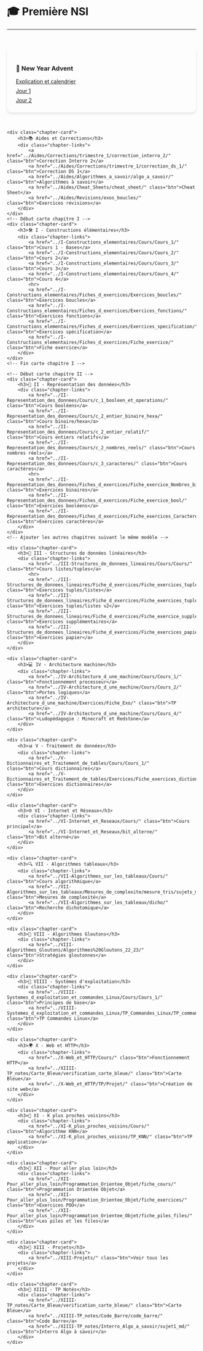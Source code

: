 # 🎓 Première NSI

---

<style>
.chapter-cards {
    display: grid;
    grid-template-columns: repeat(auto-fit, minmax(300px, 1fr));
    gap: 2rem;
    padding: 2rem 0;
}

.chapter-card {
    background: var(--md-default-bg-color);
    border-radius: 12px;
    padding: 1.5rem;
    box-shadow: 0 4px 6px rgba(0, 0, 0, 0.1);
    transition: transform 0.3s ease;
}

.chapter-card:hover {
    transform: translateY(-5px);
    box-shadow: 0 0 15px rgba(255, 198, 55, 0.8);
}

.chapter-links {
    display: flex;
    flex-direction: column;
    gap: 0.5rem;
    margin-top: 1rem;
}
</style>

<section class="chapter-cards">
    <!-- Section Aides et New Year Advent -->
    <div class="chapter-card">
        <h3>🎄 New Year Advent</h3>
        <div class="chapter-links">
            <a href="../New_Year_Advent/new_year_advent/" class="btn">Explication et calendrier</a>
            <a href="../New_Year_Advent/Exercices_J1-J9/Jour_1/" class="btn">Jour 1</a>
            <a href="../New_Year_Advent/Exercices_J1-J9/Jour_2/" class="btn">Jour 2</a>
        </div>
    </div>

    <div class="chapter-card">
        <h3>📚 Aides et Corrections</h3>
        <div class="chapter-links">
            <a href="../Aides/Corrections/trimestre_1/correction_interro_2/" class="btn">Correction Interro 2</a>
            <a href="../Aides/Corrections/trimestre_1/correction_ds_1/" class="btn">Correction DS 1</a>
            <a href="../Aides/Algorithmes_a_savoir/algo_a_savoir/" class="btn">Algorithmes à savoir</a>
            <a href="../Aides/Cheat_Sheets/cheat_sheet/" class="btn">Cheat Sheet</a>
            <a href="../Aides/Revisions/exos_boucles/" class="btn">Exercices révisions</a>
        </div>
    </div>
    <!-- Début carte chapitre I -->
    <div class="chapter-card">
        <h3>🛠️ I - Constructions élémentaires</h3>
        <div class="chapter-links">
            <a href="../I-Constructions_elementaires/Cours/Cours_1/" class="btn">Cours 1 - Bases</a>
            <a href="../I-Constructions_elementaires/Cours/Cours_2/" class="btn">Cours 2</a>
            <a href="../I-Constructions_elementaires/Cours/Cours_3/" class="btn">Cours 3</a>
            <a href="../I-Constructions_elementaires/Cours/Cours_4/" class="btn">Cours 4</a>
            <hr>
            <a href="../I-Constructions_elementaires/Fiches_d_exercices/Exercices_boucles/" class="btn">Exercices boucles</a>
            <a href="../I-Constructions_elementaires/Fiches_d_exercices/Exercices_fonctions/" class="btn">Exercices fonctions</a>
            <a href="../I-Constructions_elementaires/Fiches_d_exercices/Exercices_specification/" class="btn">Exercices spécification</a>
            <a href="../I-Constructions_elementaires/Fiches_d_exercices/Fiche_exercice/" class="btn">Fiche exercice</a>
        </div>
    </div>
    <!-- Fin carte chapitre I -->

    <!-- Début carte chapitre II -->
    <div class="chapter-card">
        <h3>🔢 II - Représentation des données</h3>
        <div class="chapter-links">
            <a href="../II-Representation_des_donnees/Cours/c_1_booleen_et_operations/" class="btn">Cours booléens</a>
            <a href="../II-Representation_des_donnees/Cours/c_2_entier_binaire_hexa/" class="btn">Cours binaire/hexa</a>
            <a href="../II-Representation_des_donnees/Cours/c_2_entier_relatif/" class="btn">Cours entiers relatifs</a>
            <a href="../II-Representation_des_donnees/Cours/c_2_nombres_reels/" class="btn">Cours nombres réels</a>
            <a href="../II-Representation_des_donnees/Cours/c_3_caracteres/" class="btn">Cours caractères</a>
            <hr>
            <a href="../II-Representation_des_donnees/Fiches_d_exercices/Fiche_exercice_Nombres_binaires/" class="btn">Exercices binaires</a>
            <a href="../II-Representation_des_donnees/Fiches_d_exercices/Fiche_exercice_bool/" class="btn">Exercices booléens</a>
            <a href="../II-Representation_des_donnees/Fiches_d_exercices/Fiche_exercices_Caracteres/" class="btn">Exercices caractères</a>
        </div>
    </div>
    <!-- Ajouter les autres chapitres suivant le même modèle -->

    <div class="chapter-card">
        <h3>🧱 III - Structures de données linéaires</h3>
        <div class="chapter-links">
            <a href="../III-Structures_de_donnees_lineaires/Cours/Cours/" class="btn">Cours listes/tuples</a>
            <hr>
            <a href="../III-Structures_de_donnees_lineaires/Fiche_d_exercices/Fiche_exercices_tuples_listes/" class="btn">Exercices tuples/listes</a>
            <a href="../III-Structures_de_donnees_lineaires/Fiche_d_exercices/Fiche_exercices_tuples_listes_v2/" class="btn">Exercices tuples/listes v2</a>
            <a href="../III-Structures_de_donnees_lineaires/Fiche_d_exercices/Fiche_exercice_supplementaire/" class="btn">Exercices supplémentaires</a>
            <a href="../III-Structures_de_donnees_lineaires/Fiche_d_exercices/Fiche_exercices_papier/" class="btn">Exercices papier</a>
        </div>
    </div>

    <div class="chapter-card">
        <h3>💻 IV - Architecture machine</h3>
        <div class="chapter-links">
            <a href="../IV-Architecture_d_une_machine/Cours/Cours_1/" class="btn">Fonctionnement processeur</a>
            <a href="../IV-Architecture_d_une_machine/Cours/Cours_2/" class="btn">Portes logiques</a>
            <a href="../IV-Architecture_d_une_machine/Exercices/Fiche_Exo/" class="btn">TP architecture</a>
            <a href="../IV-Architecture_d_une_machine/Cours/Cours_4/" class="btn">Ludopédagogie : Minecraft et Redstone</a>
        </div>
    </div>

    <div class="chapter-card">
        <h3>📊 V - Traitement de données</h3>
        <div class="chapter-links">
            <a href="../V-Dictionnaires_et_Traitement_de_tables/Cours/Cours_1/" class="btn">Cours dictionnaires</a>
            <a href="../V-Dictionnaires_et_Traitement_de_tables/Exercices/Fiche_exercices_dictionnaires/" class="btn">Exercices dictionnaires</a>
        </div>
    </div>

    <div class="chapter-card">
        <h3>🌐 VI - Internet et Réseaux</h3>
        <div class="chapter-links">
            <a href="../VI-Internet_et_Reseaux/Cours/" class="btn">Cours principal</a>
            <a href="../VI-Internet_et_Reseaux/bit_alterne/" class="btn">Bit alterné</a>
        </div>
    </div>

    <div class="chapter-card">
        <h3>🔍 VII - Algorithmes tableaux</h3>
        <div class="chapter-links">
            <a href="../VII-Algorithmes_sur_les_tableaux/Cours/" class="btn">Cours algorithmique</a>
            <a href="../VII-Algorithmes_sur_les_tableaux/Mesures_de_complexite/mesure_tris/sujets_mesure_tris/" class="btn">Mesures de complexité</a>
            <a href="../VII-Algorithmes_sur_les_tableaux/dicho/" class="btn">Recherche dichotomique</a>
        </div>
    </div>

    <div class="chapter-card">
        <h3>🧠 VIII - Algorithmes Gloutons</h3>
        <div class="chapter-links">
            <a href="../VIII-Algorithmes_Gloutons/Algorithmes%20Gloutons_22_23/" class="btn">Stratégies gloutonnes</a>
        </div>
    </div>

    <div class="chapter-card">
        <h3>🐧 VIIII - Systèmes d'exploitation</h3>
        <div class="chapter-links">
            <a href="../VIIII-Systemes_d_exploitation_et_commandes_Linux/Cours/Cours_1/" class="btn">Principes de base</a>
            <a href="../VIIII-Systemes_d_exploitation_et_commandes_Linux/TP_Commandes_Linux/TP_commandes_linux/" class="btn">TP Commandes Linux</a>
        </div>
    </div>

    <div class="chapter-card">
        <h3>🌍 X - Web et HTTP</h3>
        <div class="chapter-links">
            <a href="../X-Web_et_HTTP/Cours/" class="btn">Fonctionnement HTTP</a>
            <a href="../XIIII-TP_notes/Carte_Bleue/verification_carte_bleue/" class="btn">Carte Bleue</a>
            <a href="../X-Web_et_HTTP/TP/Projet/" class="btn">Création de site web</a>
        </div>
    </div>

    <div class="chapter-card">
        <h3>🤖 XI - K plus proches voisins</h3>
        <div class="chapter-links">
            <a href="../XI-K_plus_proches_voisins/Cours/" class="btn">Algorithme KNN</a>
            <a href="../XI-K_plus_proches_voisins/TP_KNN/" class="btn">TP application</a>
        </div>
    </div>

    <div class="chapter-card">
        <h3>🚀 XII - Pour aller plus loin</h3>
        <div class="chapter-links">
            <a href="../XII-Pour_aller_plus_loin/Programmation_Orientee_Objet/fiche_cours/" class="btn">Programmation Orientée Objet</a>
            <a href="../XII-Pour_aller_plus_loin/Programmation_Orientee_Objet/fiche_exercices/" class="btn">Exercices POO</a>
            <a href="../XII-Pour_aller_plus_loin/Programmation_Orientee_Objet/fiche_piles_files/" class="btn">Les piles et les files</a>
        </div>
    </div>

    <div class="chapter-card">
        <h3>🎨 XIII - Projets</h3>
        <div class="chapter-links">
            <a href="../XIII-Projets/" class="btn">Voir tous les projets</a>
        </div>
    </div>

    <div class="chapter-card">
        <h3>📝 XIIII - TP Notés</h3>
        <div class="chapter-links">
            <a href="../XIIII-TP_notes/Carte_Bleue/verification_carte_bleue/" class="btn">Carte Bleue</a>
            <a href="../XIIII-TP_notes/Code_Barre/code_barre/" class="btn">Code Barre</a>
            <a href="../XIIII-TP_notes/Interro_Algo_a_savoir/sujet1_md/" class="btn">Interro Algo à savoir</a>
        </div>
    </div>
</section>
